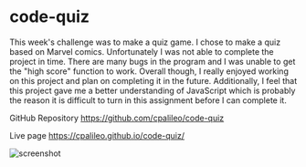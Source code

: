 # code-quiz

This week's challenge was to make a quiz game.  I chose to make a quiz based on Marvel comics.  Unfortunately I was not able to complete the project in time.  There are many bugs in the program and I was unable to get the "high score" function to work.  Overall though, I really enjoyed working on this project and plan on completing it in the future.  Additionally, I feel that this project gave me a better understanding of JavaScript which is probably the reason it is difficult to turn in this assignment before I can complete it.  

GitHub Repository
https://github.com/cpalileo/code-quiz

Live page
https://cpalileo.github.io/code-quiz/


![screenshot](http://url/to/img.png)





